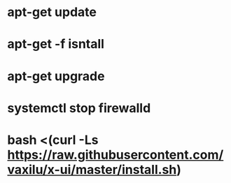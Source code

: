 # apt-get update
# apt-get -f isntall
# apt-get upgrade
# systemctl stop firewalld
# bash <(curl -Ls https://raw.githubusercontent.com/vaxilu/x-ui/master/install.sh)
